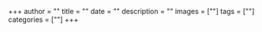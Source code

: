 +++
author = ""
title = ""
date = ""
description = ""
images = [""]
tags = [""]
categories = [""]
+++
